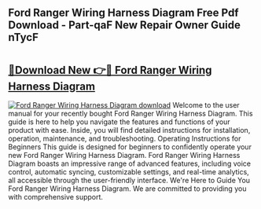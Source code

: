 ## Ford Ranger Wiring Harness Diagram Free Pdf Download - Part-qaF New Repair Owner Guide nTycF

# <h2><a href="http://dfkg0jl.blite.top/?on=Ford+Ranger+Wiring+Harness+Diagram">🔗Download New 👉🔴 Ford Ranger Wiring Harness Diagram</a></h2>

[![Ford Ranger Wiring Harness Diagram download](https://i.imgur.com/lujVjoI.png)](http://dfkg0jl.blite.top/?on=Ford+Ranger+Wiring+Harness+Diagram)
Welcome to the user manual for your recently bought Ford Ranger Wiring Harness Diagram. This guide is here to help you navigate the features and functions of your product with ease. Inside, you will find detailed instructions for installation, operation, maintenance, and troubleshooting. Operating Instructions for Beginners This guide is designed for beginners to confidently operate your new Ford Ranger Wiring Harness Diagram. Ford Ranger Wiring Harness Diagram boasts an impressive range of advanced features, including voice control, automatic syncing, customizable settings, and real-time analytics, all accessible through the user-friendly interface. We're Here to Guide You Ford Ranger Wiring Harness Diagram. We are committed to providing you with comprehensive support.
